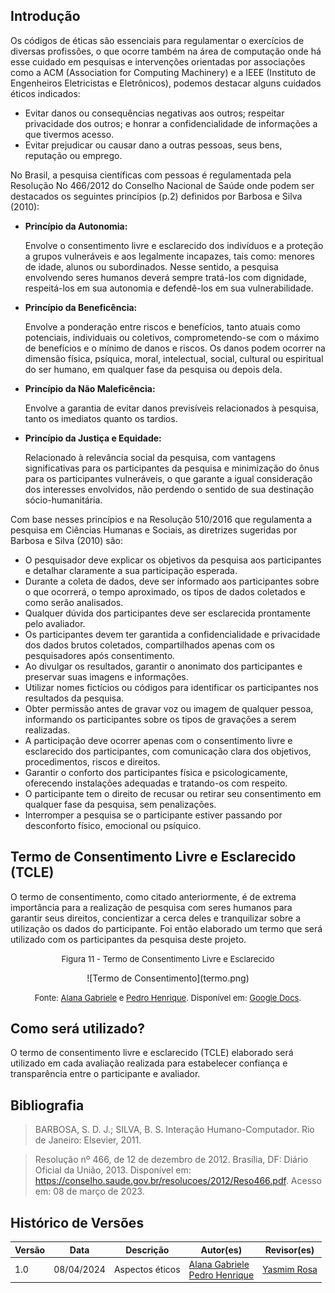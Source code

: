 ## Introdução
Os códigos de éticas são essenciais para regulamentar o exercícios de diversas profissões, o que ocorre também na área de computação onde há esse cuidado em pesquisas e intervenções orientadas por associações como a ACM (Association for Computing Machinery) e a IEEE (Instituto de Engenheiros Eletricistas e Eletrônicos), podemos destacar alguns cuidados éticos indicados:
<ul>
<li>Evitar danos ou consequências negativas aos outros; respeitar privacidade dos outros; e honrar a confidencialidade de informações a que tivermos acesso.</li>
<li>Evitar prejudicar ou causar dano a outras pessoas, seus bens, reputação ou emprego.</li>
</ul>

No Brasil, a pesquisa científicas com pessoas é regulamentada pela Resolução No 466/2012 do Conselho Nacional de Saúde onde podem ser destacados os seguintes princípios (p.2) definidos por Barbosa e Silva (2010):
<ul>
        <li>
            <strong>Princípio da Autonomia:</strong>
            <p>Envolve o consentimento livre e esclarecido dos indivíduos e a proteção a grupos vulneráveis e aos legalmente incapazes, tais como: menores de idade, alunos ou subordinados. Nesse sentido, a pesquisa envolvendo seres humanos deverá sempre tratá-los com dignidade, respeitá-los em sua autonomia e defendê-los em sua vulnerabilidade.</p>
        </li>
        <li>
            <strong>Princípio da Beneficência:</strong>
            <p>Envolve a ponderação entre riscos e benefícios, tanto atuais como potenciais, individuais ou coletivos, comprometendo-se com o máximo de benefícios e o mínimo de danos e riscos. Os danos podem ocorrer na dimensão física, psíquica, moral, intelectual, social, cultural ou espiritual do ser humano, em qualquer fase da pesquisa ou depois dela.</p>
        </li>
        <li>
            <strong>Princípio da Não Maleficência:</strong>
            <p>Envolve a garantia de evitar danos previsíveis relacionados à pesquisa, tanto os imediatos quanto os tardios.</p>
        </li>
        <li>
            <strong>Princípio da Justiça e Equidade:</strong>
            <p>Relacionado à relevância social da pesquisa, com vantagens significativas para os participantes da pesquisa e minimização do ônus para os participantes vulneráveis, o que garante a igual consideração dos interesses envolvidos, não perdendo o sentido de sua destinação sócio-humanitária.</p>
        </li>
    </ul>

Com base nesses princípios e na Resolução 510/2016 que regulamenta a pesquisa em Ciências Humanas e Sociais, as diretrizes sugeridas por Barbosa e Silva (2010) são:
<ul>
        <li>
            O pesquisador deve explicar os objetivos da pesquisa aos participantes e detalhar claramente a sua participação esperada.
        </li>
        <li>
            Durante a coleta de dados, deve ser informado aos participantes sobre o que ocorrerá, o tempo aproximado, os tipos de dados coletados e como serão analisados.
        </li>
        <li>
            Qualquer dúvida dos participantes deve ser esclarecida prontamente pelo avaliador.
        </li>
        <li>
            Os participantes devem ter garantida a confidencialidade e privacidade dos dados brutos coletados, compartilhados apenas com os pesquisadores após consentimento.
        </li>
        <li>
            Ao divulgar os resultados, garantir o anonimato dos participantes e preservar suas imagens e informações.
        </li>
        <li>
            Utilizar nomes fictícios ou códigos para identificar os participantes nos resultados da pesquisa.
        </li>
        <li>
            Obter permissão antes de gravar voz ou imagem de qualquer pessoa, informando os participantes sobre os tipos de gravações a serem realizadas.
        </li>
        <li>
            A participação deve ocorrer apenas com o consentimento livre e esclarecido dos participantes, com comunicação clara dos objetivos, procedimentos, riscos e direitos.
        </li>
        <li>
            Garantir o conforto dos participantes física e psicologicamente, oferecendo instalações adequadas e tratando-os com respeito.
        </li>
        <li>
            O participante tem o direito de recusar ou retirar seu consentimento em qualquer fase da pesquisa, sem penalizações.
        </li>
        <li>
            Interromper a pesquisa se o participante estiver passando por desconforto físico, emocional ou psíquico.
        </li>
    </ul>

## Termo de Consentimento Livre e Esclarecido (TCLE)
O termo de consentimento, como citado anteriormente, é de extrema importância para a realização de pesquisa com seres humanos para garantir seus direitos, concientizar a cerca deles e tranquilizar sobre a utilização os dados do participante. Foi então elaborado um termo que será utilizado com os participantes da pesquisa deste projeto.

<font size="2"><p style="text-align: center"> Figura 11 - Termo de Consentimento Livre e Esclarecido </p></font>

<center>![Termo de Consentimento](termo.png) </center>

<font size="2"><p style="text-align: center"> Fonte: [Alana Gabriele](https://github.com/alanagabriele) e [Pedro Henrique](https://github.com/PedroHenrique061). Disponível em: [Google Docs](https://docs.google.com/document/d/1SYxAgTJFDZQ4u4j6DUbN0arY3rBEV0UuM4vYtjSpkd8/edit?usp=sharing).</p></font>


## Como será utilizado?
O termo de consentimento livre e esclarecido (TCLE) elaborado será utilizado em cada avaliação realizada para estabelecer confiança e transparência entre o participante e avaliador.


## Bibliografia
> BARBOSA, S. D. J.; SILVA, B. S. Interação Humano-Computador. Rio de Janeiro: Elsevier, 2011. <br>

> Resolução nº 466, de 12 de dezembro de 2012. Brasília, DF: Diário Oficial da União, 2013. Disponível em: https://conselho.saude.gov.br/resolucoes/2012/Reso466.pdf. Acesso em: 08 de março de 2023.



## Histórico de Versões

| Versão |    Data    | Descrição                                 | Autor(es)                                       | Revisor(es)                                    |
| ------ | :--------: | ----------------------------------------- | ----------------------------------------------- | ---------------------------------------------- |
| 1.0    | 08/04/2024 | Aspectos éticos | [Alana Gabriele](https://github.com/alanagabriele) <br> [Pedro Henrique](https://github.com/PedroHenrique061) |   [Yasmim Rosa](https://github.com/yaskisoba)  |
